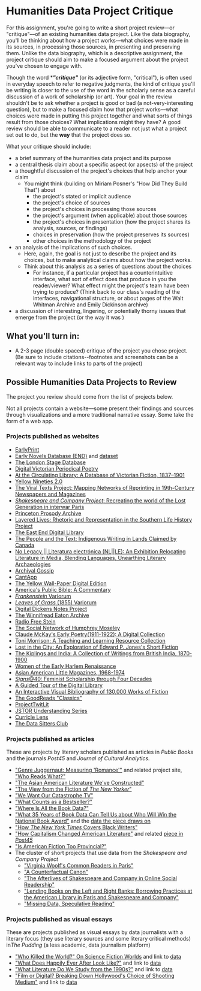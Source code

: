 #  Humanities Data Project Critique

For this assignment, you're going to write a short project review––or "critique"––of an existing humanities data project. Like the data biography, you'll be thinking about how a project works-–what choices were made in its sources, in processing those sources, in presenting and preserving them. Unlike the data biography, which is a descriptive assignment, the project critique should aim to make a focused argument about the project you've chosen to engage with.

Though the word ****"critique"*** (or its adjective form, "critical"), is often used in everyday speech to refer to negative judgments, the kind of critique you'll be writing is closer to the use of the word in the scholarly sense as a careful discussion of a work of scholarship (or art). Your goal in the review shouldn't be to ask whether a project is good or bad (a not-very-interesting question), but to make a focused claim how that project works––what choices were made in putting this project together and what sorts of things result from those choices? What implications might they have? A good review should be able to communicate to a reader not just what a project set out to do, but the **way** that the project does so.

What your critique should include:

- a brief summary of the humanities data project and its purpose
- a central thesis claim about a specific aspect (or apsects) of the project
- a thoughtful discussion of the project's choices that help anchor your claim
	- You might think (building on Miriam Posner's "How Did They Build That") about
		- the project's stated or implicit audience 
		- the project's choice of sources
		- the project's choices in processing those sources
		- the project's argument (when applicable) about those sources
		- the project's choices in presentation (how the project shares its analysis, sources, or findings)
		- choices in preservation (how the project preserves its sources)
		- other choices in the methodology of the project
- an analysis of the implications of such choices.
    - Here, again, the goal is not just to describe the project and its choices, but to make analytical claims about how the project works.
	-  Think about this analysis as a series of questions about the choices
		- For instance, if a particular project has a counterintuitive interface, what sort of effect does that produce in you the reader/viewer? What effect might the project's team have been trying to produce? (Think back to our class's reading of the interfaces, navigational structure, or about pages of the Walt Whitman Archive and Emily Dickinson archive)
- a discussion of interesting, lingering, or potentially thorny issues that emerge from the project (or the way it was )


## What you'll turn in:

- A 2-3 page (double spaced) critique of the project you chose project. (Be sure to include citations--footnotes and screenshots can be a relevant way to include links to parts of the project)

## Possible Humanities Data Projects to Review

The project you review should come from the list of projects below.

Not all projects contain a website––some present their findings and sources through visualizations and a more traditional narrative essay. Some take the form of a web app.

### Projects published as websites

- [EarlyPrint](https://earlyprint.org/)
- [Early Novels Database (END)](https://earlynovels.github.io/) and [dataset](https://github.com/earlynovels/end-dataset)
- [The London Stage Database](https://londonstagedatabase.uoregon.edu/)
- [Digital Victorian Periodical Poetry](https://dvpp.uvic.ca/index.html)
- [At the Circulating Library: A Database of Victorian Fiction, 1837–1901](https://www.victorianresearch.org/atcl/)
- [Yellow Nineties 2.0](https://1890s.ca/magazine_rack/)
- [The Viral Texts Project: Mapping Networks of Reprinting in 19th-Century Newspapers and Magazines](https://viraltexts.org/)
- [*Shakespeare and Company Project*: Recreating the world of the Lost Generation in interwar Paris](https://shakespeareandco.princeton.edu/)
- [Princeton Prosody Archive](https://prosody.princeton.edu/)
- [Layered Lives: Rhetoric and Representation in the Southern Life History Project](https://layeredlives.org/)
- [The East End Digital Library](https://eastendarchives.net/)
- [The People and the Text: Indigenous Writing in Lands Claimed by Canada](https://thepeopleandthetext.ca/)
- [No Legacy || Literatura electrónica (NL||LE): An Exhibition Relocating Literature in Media, Blending Languages, Unearthing Literary Archaeologies](https://nolegacy.berkeley.edu/)
- [Archival Gossip](https://archivalgossip.com/collection/)
- [CantApp](http://www.sd-editions.com/CantApp/GP/)
- [The Yellow Wall-Paper Digital Edition](https://yellowwallpaperedition.com/)
- [America's Public Bible: A Commentary](https://americaspublicbible.org/)
- [*Frankenstein* Variorum](https://frankensteinvariorum.org/)
- [*Leaves of Grass* (1855) Variorum](https://whitmanarchive.org/published-writings/leaves-of-grass/1855-variorum/main.html)
- [Digital Dickens Notes Project](https://www.dickensnotes.com/)
- [The Winnifread Eaton Archive](https://www.winnifredeatonarchive.org/index.html)
- [Radio Free Stein](https://radiofreestein.com/)
- [The Social Network of Humphrey Moseley](https://digitalbookhistory.com/moseley/)
- [Claude McKay's Early Poetry(1911-1922): A Digital Collection](https://scalar.lehigh.edu/mckay/index)
- [Toni Morrison: A Teaching and Learning Resource Collection](https://scalar.lehigh.edu/toni-morrison/welcome?path=index)
- [Lost in the City: An Exploration of Edward P. Jones's Short Fiction](https://iopn.library.illinois.edu/scalar/lost-in-the-city-a-exploration-of-edward-p-joness-short-fiction-/index)
- [The Kiplings and India: A Collection of Writings from British India, 1870-1900](https://scalar.lehigh.edu/kiplings/index)
- [Women of the Early Harlem Renaissance](https://scalar.lehigh.edu/harlemwomen/index)
- [Asian American Little Magazines, 1968-1974](https://scalar.lehigh.edu/asian-american-little-magazines/index)
- [*Signs*@40: Feminist Scholarship through Four Decades](http://signsat40.signsjournal.org/)
- [A Guided Tour of the Digital Library](https://creatingdata.us/datasets/hathi-features/)
- [An Interactive Visual Bibliography of 130,000 Works of Fiction](https://creatingdata.us/techne/bibliographies/)
- [The GoodReads "Classics"](https://melaniewalsh.github.io/Goodreads-Classics/)
- [ProjectTwitLit](https://twitlit.github.io/)
- [JSTOR Understanding Series](https://labs.jstor.org/projects/the-jstor-understanding-series/)
- [Curricle Lens](https://curricle.net/)
- [The Data Sitters Club](https://litlab.stanford.edu/projects/data-sitters-club/)

### Projects published as articles

These are projects by literary scholars published as articles in *Public Books* and the journals *Post45* and *Journal of Cultural Analytics*.

-  ["Genre Juggernaut: Measuring 'Romance'"](https://www.publicbooks.org/genre-juggernaut-measuring-romance/) and related project site, ["Who Reads What?"](http://gr.pennds.org/)
- ["The Asian American Literature We've Constructed"](https://post45.org/2021/04/the-asian-american-literature-weve-constructed/)
- ["The View from the Fiction of *The New Yorker*"](https://www.publicbooks.org/geography-fiction-the-new-yorker/)
- ["We Want Our Catastrophe TV"](https://www.publicbooks.org/we-want-our-catastrophe-tv/)
- ["What Counts as a Bestseller?"](https://www.publicbooks.org/what-counts-as-a-bestseller/)
- ["Where Is All the Book Data?"](https://www.publicbooks.org/where-is-all-the-book-data/)
- ["What 35 Years of Book Data Can Tell Us about Who Will Win the National Book Award"](https://www.publicbooks.org/what-35-years-of-data-can-tell-us-about-who-will-win-the-national-book-award/) and the [data the piece draws on](https://data.post45.org/the-index-of-major-literary-prizes-in-the-us/)
- ["How *The New York Times* Covers Black Writers"](https://www.publicbooks.org/how-the-new-york-times-covers-black-writers/)
- ["How Capitalism Changed American Literature"](https://www.publicbooks.org/how-capitalism-changed-american-literature/) and related [piece in *Post45*](https://post45.org/2021/04/against-conglomeration-nonprofit-publishing-and-american-literature-after-1980/)
-  ["Is American Fiction Too Provincial?"](https://www.publicbooks.org/is-american-fiction-too-provincial/)
-  The cluster of short projects that use data from the *Shakespeare and Company Project*
	-  ["Virginia Woolf's Common Readers in Paris"](https://culturalanalytics.org/article/116908-virginia-woolf-s-common-readers-in-paris)
	-  ["A Counterfactual Canon"](https://culturalanalytics.org/article/116915-a-counterfactual-canon)
	-  ["The Afterlives of Shakespeare and Company in Online Social Readership"](https://culturalanalytics.org/article/116919-the-afterlives-of-shakespeare-and-company-in-online-social-readership)
	-  ["Lending Books on the Left and Right Banks: Borrowing Practices at the American Library in Paris and Shakespeare and Company"](https://culturalanalytics.org/article/116922-lending-books-on-the-left-and-right-banks-borrowing-practices-at-the-american-library-in-paris-and-shakespeare-and-company)
	-  ["Missing Data, Speculative Reading"](https://culturalanalytics.org/article/116926-missing-data-speculative-reading)

### Projects published as visual essays

These are projects published as visual essays by data journalists with a literary focus (they use literary sources and some literary critical methods) in*The Pudding* (a less academic, data journalism platform)

- ["Who Killed the World?" On Science Fiction Worlds](https://pudding.cool/2024/07/scifi/) and link to [data](https://github.com/the-pudding/sci-fi/blob/main/src/data/movies.csv)
- ["What Does Happily Ever After Look Like?"](https://pudding.cool/2023/10/romance-covers/) and link to [data](https://github.com/the-pudding/romance-covers-new/blob/main/src/data/listings.csv)
- ["What Literature Do We Study from the 1990s?"](https://pudding.cool/2023/01/lit-canon/) and link to [data](https://github.com/the-pudding/lit-canon/blob/main/src/data/data.csv)
- ["Film or Digital? Breaking Down Hollywood's Choice of Shooting Medium"](https://pudding.cool/2018/08/filmordigital/) and link to [data](https://github.com/the-pudding/data/tree/master/filmordigital)




